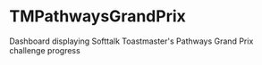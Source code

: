 # TMPathwaysGrandPrix
Dashboard displaying Softtalk Toastmaster's Pathways Grand Prix challenge progress
